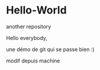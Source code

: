 ﻿# Hello-World
another repository


Hello everybody,

une démo de git qui se passe bien  :)

modif depuis machine


